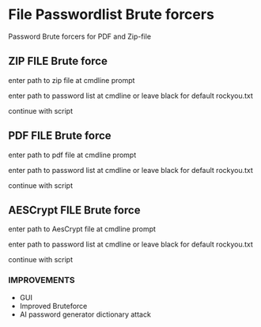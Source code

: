 # File Passwordlist Brute forcers
Password Brute forcers for PDF and Zip-file


## ZIP FILE Brute force

enter path to zip file at cmdline prompt

enter path to password list at cmdline or leave black for default rockyou.txt

continue with script


## PDF FILE Brute force

enter path to pdf file at cmdline prompt

enter path to password list at cmdline or leave black for default rockyou.txt

continue with script


## AESCrypt FILE Brute force

enter path to AesCrypt file at cmdline prompt

enter path to password list at cmdline or leave black for default rockyou.txt

continue with script

### IMPROVEMENTS

* GUI
* Improved Bruteforce
* AI password generator dictionary attack
